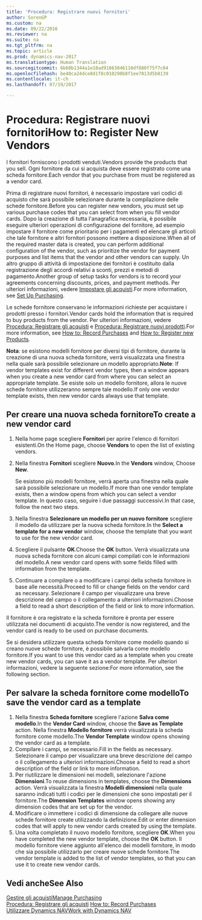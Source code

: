 ```yaml
---
title: 'Procedura: Registrare nuovi fornitori'
author: SorenGP
ms.custom: na
ms.date: 09/22/2016
ms.reviewer: na
ms.suite: na
ms.tgt_pltfrm: na
ms.topic: article
ms.prod: dynamics-nav-2017
ms.translationtype: Human Translation
ms.sourcegitcommit: 6b60b1344a1e18ad91863046110df880f75f7c04
ms.openlocfilehash: be40ca24dce8d1f8c010290b8f1ee7813d5b8139
ms.contentlocale: it-ch
ms.lasthandoff: 07/19/2017

---
```


# <a name="how-to-register-new-vendors"></a><span data-ttu-id="022e8-102">Procedura: Registrare nuovi fornitori</span><span class="sxs-lookup"><span data-stu-id="022e8-102">How to: Register New Vendors</span></span>
<span data-ttu-id="022e8-103">I fornitori forniscono i prodotti venduti.</span><span class="sxs-lookup"><span data-stu-id="022e8-103">Vendors provide the products that you sell.</span></span> <span data-ttu-id="022e8-104">Ogni fornitore da cui si acquista deve essere registrato come una scheda fornitore.</span><span class="sxs-lookup"><span data-stu-id="022e8-104">Each vendor that you purchase from must be registered as a vendor card.</span></span>

<span data-ttu-id="022e8-105">Prima di registrare nuovi fornitori, è necessario impostare vari codici di acquisto che sarà possibile selezionare durante la compilazione delle schede fornitore.</span><span class="sxs-lookup"><span data-stu-id="022e8-105">Before you can register new vendors, you must set up various purchase codes that you can select from when you fill vendor cards.</span></span> <span data-ttu-id="022e8-106">Dopo la creazione di tutta l'anagrafica necessaria, è possibile eseguire ulteriori operazioni di configurazione del fornitore, ad esempio impostare il fornitore come prioritario per i pagamenti ed elencare gli articoli che tale fornitore e altri fornitori possono mettere a disposizione.</span><span class="sxs-lookup"><span data-stu-id="022e8-106">When all of the required master data is created, you can perform additional configuration of the vendor, such as prioritize the vendor for payment purposes and list items that the vendor and other vendors can supply.</span></span> <span data-ttu-id="022e8-107">Un altro gruppo di attività di impostazione dei fornitori è costituito dalla registrazione degli accordi relativi a sconti, prezzi e metodi di pagamento.</span><span class="sxs-lookup"><span data-stu-id="022e8-107">Another group of setup tasks for vendors is to record your agreements concerning discounts, prices, and payment methods.</span></span> <span data-ttu-id="022e8-108">Per ulteriori informazioni, vedere [Impostare gli acquisti](purchasing-setup-purchasing.md).</span><span class="sxs-lookup"><span data-stu-id="022e8-108">For more information, see [Set Up Purchasing](purchasing-setup-purchasing.md).</span></span>

<span data-ttu-id="022e8-109">Le schede fornitore conservano le informazioni richieste per acquistare i prodotti presso i fornitori.</span><span class="sxs-lookup"><span data-stu-id="022e8-109">Vendor cards hold the information that is required to buy products from the vendor.</span></span> <span data-ttu-id="022e8-110">Per ulteriori informazioni, vedere [Procedura: Registrare gli acquisti](purchasing-how-record-purchases.md) e [Procedura: Registrare nuovi prodotti](inventory-how-register-new-products.md).</span><span class="sxs-lookup"><span data-stu-id="022e8-110">For more information, see [How to: Record Purchases](purchasing-how-record-purchases.md) and [How to: Register new Products](inventory-how-register-new-products.md).</span></span>

<span data-ttu-id="022e8-111">**Nota**: se esistono modelli fornitore per diversi tipi di fornitore, durante la creazione di una nuova scheda fornitore, verrà visualizzata una finestra nella quale sarà possibile selezionare un modello appropriato.</span><span class="sxs-lookup"><span data-stu-id="022e8-111">**Note**: If vendor templates exist for different vendor types, then a window appears when you create a new vendor card from where you can select an appropriate template.</span></span> <span data-ttu-id="022e8-112">Se esiste solo un modello fornitore, allora le nuove schede fornitore utilizzeranno sempre tale modello.</span><span class="sxs-lookup"><span data-stu-id="022e8-112">If only one vendor template exists, then new vendor cards always use that template.</span></span>

## <a name="to-create-a-new-vendor-card"></a><span data-ttu-id="022e8-113">Per creare una nuova scheda fornitore</span><span class="sxs-lookup"><span data-stu-id="022e8-113">To create a new vendor card</span></span>
1. <span data-ttu-id="022e8-114">Nella home page scegliere **Fornitori** per aprire l'elenco di fornitori esistenti.</span><span class="sxs-lookup"><span data-stu-id="022e8-114">On the Home page, choose **Vendors** to open the list of existing vendors.</span></span>  
2. <span data-ttu-id="022e8-115">Nella finestra **Fornitori** scegliere **Nuovo**.</span><span class="sxs-lookup"><span data-stu-id="022e8-115">In the **Vendors** window, Choose **New**.</span></span>

    <span data-ttu-id="022e8-116">Se esistono più modelli fornitore, verrà aperta una finestra nella quale sarà possibile selezionare un modello.</span><span class="sxs-lookup"><span data-stu-id="022e8-116">If more than one vendor template exists, then a window opens from which you can select a vendor template.</span></span> <span data-ttu-id="022e8-117">In questo caso, seguire i due passaggi successivi.</span><span class="sxs-lookup"><span data-stu-id="022e8-117">In that case, follow the next two steps.</span></span>
3. <span data-ttu-id="022e8-118">Nella finestra **Selezionare un modello per un nuovo fornitore** scegliere il modello da utilizzare per la nuova scheda fornitore.</span><span class="sxs-lookup"><span data-stu-id="022e8-118">In the **Select a template for a new vendor** window, choose the template that you want to use for the new vendor card.</span></span>
4. <span data-ttu-id="022e8-119">Scegliere il pulsante **OK**.</span><span class="sxs-lookup"><span data-stu-id="022e8-119">Choose the **OK** button.</span></span> <span data-ttu-id="022e8-120">Verrà visualizzata una nuova scheda fornitore con alcuni campi compilati con le informazioni del modello.</span><span class="sxs-lookup"><span data-stu-id="022e8-120">A new vendor card opens with some fields filled with information from the template.</span></span>
5. <span data-ttu-id="022e8-121">Continuare a compilare o a modificare i campi della scheda fornitore in base alle necessità.</span><span class="sxs-lookup"><span data-stu-id="022e8-121">Proceed to fill or change fields on the vendor card as necessary.</span></span> <span data-ttu-id="022e8-122">Selezionare il campo per visualizzare una breve descrizione del campo o il collegamento a ulteriori informazioni.</span><span class="sxs-lookup"><span data-stu-id="022e8-122">Choose a field to read a short description of the field or link to more information.</span></span>

<span data-ttu-id="022e8-123">Il fornitore è ora registrato e la scheda fornitore è pronta per essere utilizzata nei documenti di acquisto.</span><span class="sxs-lookup"><span data-stu-id="022e8-123">The vendor is now registered, and the vendor card is ready to be used on purchase documents.</span></span>

<span data-ttu-id="022e8-124">Se si desidera utilizzare questa scheda fornitore come modello quando si creano nuove schede fornitore, è possibile salvarla come modello fornitore.</span><span class="sxs-lookup"><span data-stu-id="022e8-124">If you want to use this vendor card as a template when you create new vendor cards, you can save it as a vendor template.</span></span> <span data-ttu-id="022e8-125">Per ulteriori informazioni, vedere la seguente sezione:</span><span class="sxs-lookup"><span data-stu-id="022e8-125">For more information, see the following section.</span></span>

## <a name="to-save-the-vendor-card-as-a-template"></a><span data-ttu-id="022e8-126">Per salvare la scheda fornitore come modello</span><span class="sxs-lookup"><span data-stu-id="022e8-126">To save the vendor card as a template</span></span>
1. <span data-ttu-id="022e8-127">Nella finestra **Scheda fornitore** scegliere l'azione **Salva come modello**.</span><span class="sxs-lookup"><span data-stu-id="022e8-127">In the **Vendor Card** window, choose the **Save as Template** action.</span></span> <span data-ttu-id="022e8-128">Nella finestra **Modello fornitore** verrà visualizzata la scheda fornitore come modello.</span><span class="sxs-lookup"><span data-stu-id="022e8-128">The **Vendor Template** window opens showing the vendor card as a template.</span></span>
2. <span data-ttu-id="022e8-129">Compilare i campi, se necessario.</span><span class="sxs-lookup"><span data-stu-id="022e8-129">Fill in the fields as necessary.</span></span> <span data-ttu-id="022e8-130">Selezionare il campo per visualizzare una breve descrizione del campo o il collegamento a ulteriori informazioni.</span><span class="sxs-lookup"><span data-stu-id="022e8-130">Choose a field to read a short description of the field or link to more information.</span></span>
3. <span data-ttu-id="022e8-131">Per riutilizzare le dimensioni nei modelli, selezionare l'azione **Dimensioni**.</span><span class="sxs-lookup"><span data-stu-id="022e8-131">To reuse dimensions in templates, choose the **Dimensions** action.</span></span> <span data-ttu-id="022e8-132">Verrà visualizzata la finestra **Modelli dimensioni** nella quale saranno indicati tutti i codici per le dimensioni che sono impostati per il fornitore.</span><span class="sxs-lookup"><span data-stu-id="022e8-132">The **Dimension Templates** window opens showing any dimension codes that are set up for the vendor.</span></span>
4. <span data-ttu-id="022e8-133">Modificare o immettere i codici di dimensione da collegare alle nuove schede fornitore create utilizzando la definizione.</span><span class="sxs-lookup"><span data-stu-id="022e8-133">Edit or enter dimension codes that will apply to new vendor cards created by using the template.</span></span>
5. <span data-ttu-id="022e8-134">Una volta completato il nuovo modello fornitore, scegliere **OK**.</span><span class="sxs-lookup"><span data-stu-id="022e8-134">When you have completed the new vendor template, choose the **OK** button.</span></span> <span data-ttu-id="022e8-135">Il modello fornitore viene aggiunto all'elenco dei modelli fornitore, in modo che sia possibile utilizzarlo per creare nuove schede fornitore.</span><span class="sxs-lookup"><span data-stu-id="022e8-135">The vendor template is added to the list of vendor templates, so that you can use it to create new vendor cards.</span></span>

## <a name="see-also"></a><span data-ttu-id="022e8-136">Vedi anche</span><span class="sxs-lookup"><span data-stu-id="022e8-136">See Also</span></span>
[<span data-ttu-id="022e8-137">Gestire gli acquisti</span><span class="sxs-lookup"><span data-stu-id="022e8-137">Manage Purchasing</span></span>](purchasing-manage-purchasing.md)  
<span data-ttu-id="022e8-138">[Procedura: Registrare gli acquisti](purchasing-how-record-purchases.md) </span><span class="sxs-lookup"><span data-stu-id="022e8-138">[How to: Record Purchases](purchasing-how-record-purchases.md) </span></span>  
[<span data-ttu-id="022e8-139">Utilizzare Dynamics NAV</span><span class="sxs-lookup"><span data-stu-id="022e8-139">Work with Dynamics NAV</span></span>](ui-work-product.md)

